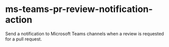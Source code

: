 # ms-teams-pr-review-notification-action
Send a notification to Microsoft Teams channels when a review is requested for a pull request.
